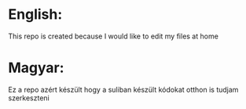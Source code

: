 # English:
This repo is created because I would like to edit my files at home

# Magyar:
Ez a repo azért készült hogy a suliban készült kódokat otthon is tudjam szerkeszteni
